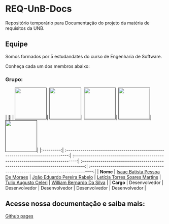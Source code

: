 # REQ-UnB-Docs

Repositório temporário para Documentação do projeto da matéria de requisitos da UNB.

## Equipe

Somos formados por 5 estudandates do curso de Engenharia de Software.

Conheça cada um dos membros abaixo:

### Grupo:

| **📸**    | 
[<img src="https://avatars.githubusercontent.com/u/118384776?v=4" width=100>]()| 
[<img src="https://avatars.githubusercontent.com/u/88348513?v=4"  width=100>]()| 
[<img src="https://avatars.githubusercontent.com/u/86434947?v=4"  width=100>]()|
[<img src="https://avatars.githubusercontent.com/u/122989234?v=4" width=100>]()|
[<img src="https://avatars.githubusercontent.com/u/124713089?v=4" width=100>]()|
|:---------:|
:-------------------------------------------------------------------------------:|
:-------------------------------------------------------------------------------:|
:-------------------------------------------------------------------------------:|
:-------------------------------------------------------------------------------:|
| **Nome**  | 
[Isaac Batista Pessoa De Moraes](https://https://github.com/isaacbatista26)                  | 
[João Eduardo Pereira Rabelo](https://github.com/JoaoEduardoP)                               | 
[Letícia Torres Soares Martins](https://github.com/leticiatmartins)                          |
[Tulio Augusto Celeri](https://github.com/TulioCeleri)                                       |
[William Bernardo Da Silva](https://github.com/willxbernardo)                                |
| **Cargo** |
Desenvolvedor                                                                                | 
Desenvolvedor                                                                                | 
Desenvolvedor                                                                                |
Desenvolvedor                                                                                |
Desenvolvedor                                                                                |

## Acesse nossa documentação e saiba mais: 
[Github pages](https://pi1-2024-1.github.io/PI1-KATIAU-docs/)